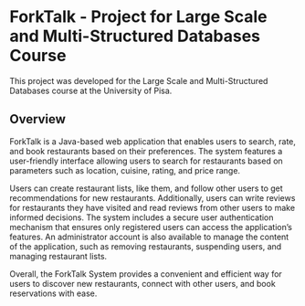 # ForkTalk - Project for Large Scale and Multi-Structured Databases Course

This project was developed for the Large Scale and Multi-Structured Databases course at the University of Pisa.

## Overview

ForkTalk is a Java-based web application that enables users to search, rate, and book restaurants based on their preferences. The system features a user-friendly interface allowing users to search for restaurants based on parameters such as location, cuisine, rating, and price range.

Users can create restaurant lists, like them, and follow other users to get recommendations for new restaurants. Additionally, users can write reviews for restaurants they have visited and read reviews from other users to make informed decisions. The system includes a secure user authentication mechanism that ensures only registered users can access the application’s features. An administrator account is also available to manage the content of the application, such as removing restaurants, suspending users, and managing restaurant lists.

Overall, the ForkTalk System provides a convenient and efficient way for users to discover new restaurants, connect with other users, and book reservations with ease.






